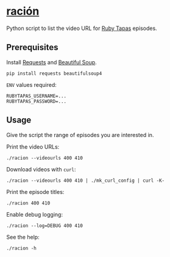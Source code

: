 # [ración](https://en.wiktionary.org/wiki/raci%C3%B3n)

Python script to list the video URL for [Ruby Tapas](https://www.rubytapas.com/) episodes.

## Prerequisites

Install [Requests](http://docs.python-requests.org/en/master/) and [Beautiful Soup](https://www.crummy.com/software/BeautifulSoup/).

    pip install requests beautifulsoup4

`ENV` values required:

```
RUBYTAPAS_USERNAME=...
RUBYTAPAS_PASSWORD=...
```

## Usage

Give the script the range of episodes you are interested in.

Print the video URLs:

    ./racion --videourls 400 410

Download videos with `curl`:

    ./racion --videourls 400 410 | ./mk_curl_config | curl -K-

Print the episode titles:

    ./racion 400 410

Enable debug logging:

    ./racion --log=DEBUG 400 410

See the help:

    ./racion -h
